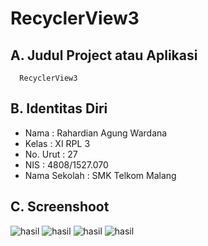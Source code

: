 # RecyclerView3

## A. Judul Project atau Aplikasi
      RecyclerView3

## B. Identitas Diri
   - Nama          : Rahardian Agung Wardana
   - Kelas         : XI RPL 3
   - No. Urut      : 27
   - NIS           : 4808/1527.070
   - Nama Sekolah  : SMK Telkom Malang
   
## C. Screenshoot
 ![hasil](https://s26.postimg.org/ayye1i8l1/Screenshot_20161229_124700.jpg)
 ![hasil](https://s26.postimg.org/f9hnau31x/Screenshot_20161229_124656.jpg)
 ![hasil](https://s26.postimg.org/k9f3is8ol/Screenshot_20161229_124651.jpg)
 ![hasil](https://s26.postimg.org/4cgbm2gad/Screenshot_20161229_124643.jpg)
